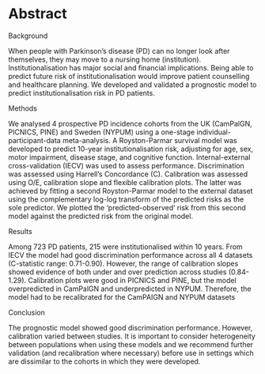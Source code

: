 # Abstract

Background

When people with Parkinson’s disease (PD) can no longer look after themselves, they may move to a nursing home (institution). Institutionalisation has major social and financial implications. Being able to predict future risk of institutionalisation would improve patient counselling and healthcare planning. We developed and validated a prognostic model to predict institutionalisation risk in PD patients. 

Methods

We analysed 4 prospective PD incidence cohorts from the UK (CamPalGN, PICNICS, PINE) and Sweden (NYPUM) using a one-stage individual-participant-data meta-analysis. A Royston-Parmar survival model was developed to predict 10-year institutionalisation risk, adjusting for age, sex, motor impairment, disease stage, and cognitive function. Internal-external cross-validation (IECV) was used to assess performance. Discrimination was assessed using Harrell’s Concordance (C). Calibration was assessed using O/E, calibration slope and flexible calibration plots. The latter was achieved by fitting a second Royston-Parmar model to the external dataset using the complementary log-log transform of the predicted risks as the sole predictor. We plotted the ‘predicted-observed’ risk from this second model against the predicted risk from the original model. 

Results

Among 723 PD patients, 215 were institutionalised within 10 years. From IECV the model had good discrimination performance across all 4 datasets (C-statistic range: 0.71-0.90). However, the range of calibration slopes showed evidence of both under and over prediction across studies (0.84-1.29). Calibration plots were good in PICNICS and PINE, but the model overpredicted in CamPalGN and underpredicted in NYPUM. Therefore, the model had to be recalibrated for the CamPAIGN and NYPUM datasets

Conclusion

The prognostic model showed good discrimination performance. However, calibration varied between studies. It is important to consider heterogeneity between populations when using these models and we recommend further validation (and recalibration where necessary) before use in settings which are dissimilar to the cohorts in which they were developed. 
